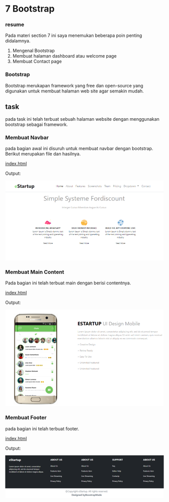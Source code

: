 # 7 Bootstrap
### resume
Pada materi section 7 ini saya menemukan beberapa poin penting didalamnya.
1. Mengenal Bootstrap
2. Membuat halaman dashboard atau welcome page
3. Membuat Contact page

### Bootstrap
Bootstrap merukapan framework yang free dan open-source yang digunakan untuk membuat halaman web site agar semakin mudah.

## task
pada task ini telah terbuat sebuah halaman website dengan menggunakan bootstrap sebagai framework.


### Membuat Navbar
pada bagian awal ini disuruh untuk membuat navbar dengan bootstrap.
Berikut merupakan file dan hasilnya.

[index.html](./praktikum/index.html)

Output:

![1.PNG](./screenshot/1.PNG)

### Membuat Main Content
Pada bagian ini telah terbuat main dengan berisi contentnya.

[index.html](./praktikum/index.html)

Output:

![2.PNG](./screenshot/2.PNG)

### Membuat Footer
pada bagian ini telah terbuat footer.

[index.html](./praktikum/index.html)

Output:

![3.PNG](./screenshot/3.PNG)
